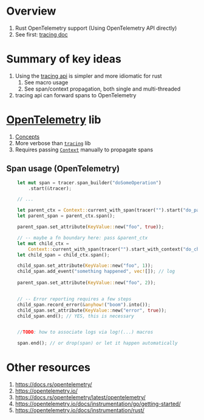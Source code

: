 # Overview

1. Rust OpenTelemetry support (Using OpenTelemetry API directly)
1. See first: [tracing doc](./tracing.md)

# Summary of key ideas

1. Using the [tracing api](https://docs.rs/tracing/latest/tracing) is simpler and more idiomatic for rust
    1. See macro usage
    1. See span/context propagation, both single and multi-threaded
1. tracing api can forward spans to OpenTelemetry

# [OpenTelemetry](https://opentelemetry.io/docs/instrumentation/rust/) lib

1. [Concepts](../common/observability/tracing.md)
1. More verbose than [`tracing`](https://docs.rs/tracing/latest/tracing) lib
1. Requires passing [`Context`](https://docs.rs/opentelemetry/latest/opentelemetry/struct.Context.html) manually to propagate spans

## Span usage (OpenTelemetry)

```rust
    let mut span = tracer.span_builder("doSomeOperation")
        .start(&tracer);

    // ...

    let parent_ctx = Context::current_with_span(tracer("").start("do_parent_stuff"));
    let parent_span = parent_ctx.span();

    parent_span.set_attribute(KeyValue::new("foo", true));

    // -- maybe a fn boundary here: pass &parent_ctx
    let mut child_ctx =
        Context::current_with_span(tracer("").start_with_context("do_child_stuff", &parent_ctx));
    let child_span = child_ctx.span();

    child_span.set_attribute(KeyValue::new("foo", 1));
    child_span.add_event("something happened", vec![]); // log
    
    parent_span.set_attribute(KeyValue::new("foo", 2));


    // -- Error reporting requires a few steps
    child_span.record_error(&anyhow!("boom").into());
    child_span.set_attribute(KeyValue::new("error", true));    
    child_span.end(); // YES, this is necessary


    //TODO: how to associate logs via log!(...) macros

    span.end(); // or drop(span) or let it happen automatically
```

# Other resources

1. https://docs.rs/opentelemetry/
1. https://opentelemetry.io/
1. https://docs.rs/opentelemetry/latest/opentelemetry/
1. https://opentelemetry.io/docs/instrumentation/go/getting-started/
1. https://opentelemetry.io/docs/instrumentation/rust/
